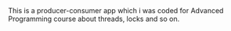 
 <div dir="auto">
 This is a producer-consumer app which i was coded for Advanced Programming course about threads, locks and so on.

 </div>



 

